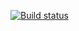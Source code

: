 [![Build status](https://ci.appveyor.com/api/projects/status/ladwqdicsmypl0mk?svg=true)](https://ci.appveyor.com/project/MeriAv/1-2-new)